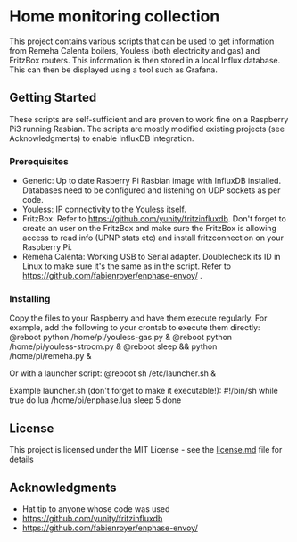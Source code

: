 # Home monitoring collection

This project contains various scripts that can be used to get information from Remeha Calenta boilers, Youless (both electricity and gas) and FritzBox routers. This information is then stored in a local Influx database. This can then be displayed using a tool such as Grafana.

## Getting Started

These scripts are self-sufficient and are proven to work fine on a Raspberry Pi3 running Rasbian. The scripts are mostly modified existing projects (see Acknowledgments) to enable InfluxDB integration.

### Prerequisites

* Generic: Up to date Rasberry Pi Rasbian image with InfluxDB installed. Databases need to be configured and listening on UDP sockets as per code.
* Youless: IP connectivity to the Youless itself.
* FritzBox: Refer to https://github.com/yunity/fritzinfluxdb. Don't forget to create an user on the FritzBox and make sure the FritzBox is allowing access to read info (UPNP stats etc) and install fritzconnection on your Raspberry Pi.
* Remeha Calenta: Working USB to Serial adapter. Doublecheck its ID in Linux to make sure it's the same as in the script. Refer to https://github.com/fabienroyer/enphase-envoy/ .

### Installing

Copy the files to your Raspberry and have them execute regularly. For example, add the following to your crontab to execute them directly:
@reboot python /home/pi/youless-gas.py &
@reboot python /home/pi/youless-stroom.py &
@reboot sleep && python /home/pi/remeha.py &


Or with a launcher script:
@reboot sh /etc/launcher.sh &

Example launcher.sh (don't forget to make it executable!):
#!/bin/sh
while true
do
lua /home/pi/enphase.lua
sleep 5
done


## License

This project is licensed under the MIT License - see the [license.md](license.md) file for details

## Acknowledgments

* Hat tip to anyone whose code was used
* https://github.com/yunity/fritzinfluxdb
* https://github.com/fabienroyer/enphase-envoy/

